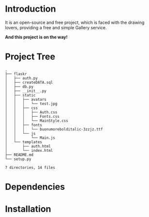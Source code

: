 # Introduction
It is an open-source and free project, which is faced with the drawing lovers, providing a free and simple Gallery service.


**And this project is on the way!**

# Project Tree

```
.
├── flaskr
│   ├── auth.py
│   ├── createDATA.sql
│   ├── db.py
│   ├── __init__.py
│   ├── static
│   │   ├── avatars
│   │   │   └── test.jpg
│   │   ├── css
│   │   │   ├── Auth.css
│   │   │   ├── Fonts.css
│   │   │   └── MainStyle.css
│   │   ├── fonts
│   │   │   └── buonumorebolditalic-3zzjz.ttf
│   │   └── js
│   │       └── Main.js
│   └── templates
│       ├── auth.html
│       └── index.html
├── README.md
└── setup.py

7 directories, 14 files
```
# Dependencies


# Installation 
